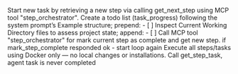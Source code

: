 Start new task by retrieving a new step via calling get_next_step using MCP tool "step_orchestrator".
Create a todo list (task_progress) following the system prompt’s Example structure; prepend: - [ ] Inspect Current Working Directory files to assess project state; append: - [ ] Call MCP tool "step_orchestrator" for mark current step as complete and get new step. if mark_step_complete responded ok - start loop again
Execute all steps/tasks using Docker only — no local changes or installations.
Call get_step_task, agent task is never completed